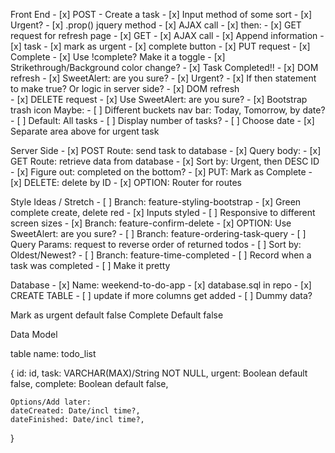 Front End
    - [x] POST - Create a task
        - [x] Input method of some sort
        - [x] Urgent? 
            - [x] .prop() jquery method
        - [x] AJAX call
        - [x] then:
             - [x] GET request for refresh page
    - [x] GET 
        - [x] AJAX call
        - [x] Append information
            - [x] task
            - [x] mark as urgent
            - [x] complete button
    - [x] PUT request
        - [x] Complete
            - [x] Use !complete? Make it a toggle
            - [x] Strikethrough/Background color change?
                  - [x] Task Completed!!
            - [x] DOM refresh
            - [x] SweetAlert: are you sure?
        - [x] Urgent? 
            - [x] If then statement to make true? Or logic in server side?
            - [x] DOM refresh     
    - [x] DELETE request
        - [x] Use SweetAlert: are you sure?
        - [x] Bootstrap trash icon
    Maybe: 
    - [ ] Different buckets nav bar: Today, Tomorrow, by date?
        - [ ] Default: All tasks
        - [ ] Display number of tasks?
        - [ ] Choose date
    - [x] Separate area above for urgent task


Server Side
    - [x] POST Route: send task to database
        - [x] Query body: 
    - [x] GET Route: retrieve data from database
        - [x] Sort by: Urgent, then DESC ID
        - [x] Figure out: completed on the bottom? 
    - [x] PUT: Mark as Complete
    - [x] DELETE: delete by ID
    - [x] OPTION: Router for routes




Style Ideas / Stretch
    - [ ] Branch: feature-styling-bootstrap
        - [x] Green complete create, delete red
        - [x] Inputs styled
        - [ ] Responsive to different screen sizes
    - [x] Branch: feature-confirm-delete
        - [x] OPTION: Use SweetAlert: are you sure?
    - [ ] Branch: feature-ordering-task-query
        - [ ] Query Params: request to reverse order of returned todos
            - [ ] Sort by: Oldest/Newest?
    - [ ] Branch: feature-time-completed
        - [ ] Record when a task was completed
            - [ ] Make it pretty


Database
    - [x] Name: weekend-to-do-app
    - [x] database.sql in repo
        - [x] CREATE TABLE
            - [ ] update if more columns get added
        - [ ] Dummy data?


Mark as urgent default false
Complete Default false

Data Model

table name: todo_list

{
    id: id,
    task: VARCHAR(MAX)/String NOT NULL,
    urgent: Boolean default false,
    complete: Boolean default false,
    
    Options/Add later:
    dateCreated: Date/incl time?,
    dateFinished: Date/incl time?,
    
}